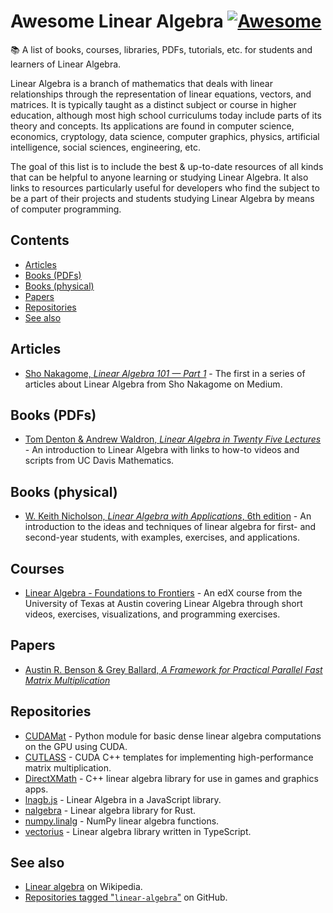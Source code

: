 # Awesome Linear Algebra [![Awesome](https://awesome.re/badge.svg)](https://awesome.re)

:books: A list of books, courses, libraries, PDFs, tutorials, etc. for students
and learners of Linear Algebra.

Linear Algebra is a branch of mathematics that deals with linear relationships
through the representation of linear equations, vectors, and matrices. It is
typically taught as a distinct subject or course in higher education, although
most high school curriculums today include parts of its theory and concepts. Its
applications are found in computer science, economics, cryptology, data science,
computer graphics, physics, artificial intelligence, social sciences,
engineering, etc.

The goal of this list is to include the best & up-to-date resources of all kinds
that can be helpful to anyone learning or studying Linear Algebra. It also links
to resources particularly useful for developers who find the subject to be a
part of their projects and students studying Linear Algebra by means of computer
programming.

<!-- A B C D E F G H I J K L M N O P Q R S T U V W X Y Z -->

## Contents

- [Articles](#articles)
- [Books (PDFs)](#books-pdfs)
- [Books (physical)](#books-physical)
- [Papers](#papers)
- [Repositories](#repositories)
- [See also](#see-also)

## Articles

- [Sho Nakagome, _Linear Algebra 101 &mdash; Part 1_](https://medium.com/sho-jp/towards-understanding-linear-algebra-part-1-d43710535503) -
  The first in a series of articles about Linear Algebra from Sho Nakagome on Medium.

## Books (PDFs)

- [Tom Denton & Andrew Waldron, _Linear Algebra in Twenty Five Lectures_](https://www.math.ucdavis.edu/~linear/linear.pdf) -
  An introduction to Linear Algebra with links to how-to videos and scripts from
  UC Davis Mathematics.

## Books (physical)

- [W. Keith Nicholson, _Linear Algebra with Applications_, 6th edition](https://www.amazon.com/Linear-Algebra-Applications-Keith-Nicholson/dp/0070985103/) -
  An introduction to the ideas and techniques of linear algebra for first- and
  second-year students, with examples, exercises, and applications.

## Courses

- [Linear Algebra - Foundations to Frontiers](https://www.edx.org/course/linear-algebra-foundations-to-frontiers) -
  An edX course from the University of Texas at Austin covering Linear Algebra
  through short videos, exercises, visualizations, and programming exercises.

## Papers

- [Austin R. Benson & Grey Ballard, _A Framework for Practical Parallel Fast Matrix Multiplication_](https://www.cs.cornell.edu/~arb/papers/fast-matmul-ppopp2015.pdf)

## Repositories

- [CUDAMat](https://github.com/cudamat/cudamat) - Python module for basic dense
  linear algebra computations on the GPU using CUDA.
- [CUTLASS](https://github.com/NVIDIA/cutlass) - CUDA C++ templates for
  implementing high-performance matrix multiplication.
- [DirectXMath](https://github.com/microsoft/DirectXMath) - C++ linear algebra
  library for use in games and graphics apps.
- [lnagb.js](https://vecma-org.github.io/lnagb.js/) - Linear Algebra in a
  JavaScript library.
- [nalgebra](https://nalgebra.org/) - Linear algebra library for Rust.
- [numpy.linalg](https://numpy.org/doc/stable/reference/routines.linalg.html) -
  NumPy linear algebra functions.
- [vectorius](https://docs.vectorious.org/) - Linear algebra library written in
  TypeScript.

## See also

- [Linear algebra](https://en.wikipedia.org/wiki/Linear_algebra) on Wikipedia.
- [Repositories tagged "`linear-algebra`"](https://github.com/topics/linear-algebra)
  on GitHub.
